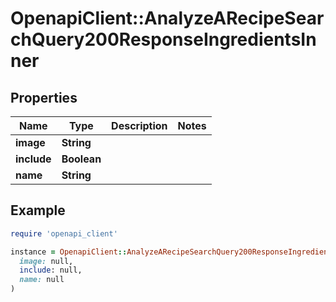 # OpenapiClient::AnalyzeARecipeSearchQuery200ResponseIngredientsInner

## Properties

| Name | Type | Description | Notes |
| ---- | ---- | ----------- | ----- |
| **image** | **String** |  |  |
| **include** | **Boolean** |  |  |
| **name** | **String** |  |  |

## Example

```ruby
require 'openapi_client'

instance = OpenapiClient::AnalyzeARecipeSearchQuery200ResponseIngredientsInner.new(
  image: null,
  include: null,
  name: null
)
```

